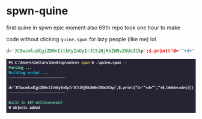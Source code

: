 # spwn-quine
first quine in spwn epic moment also 69th repo took one hour to make

code without clicking `quine.spwn` for lazy people (like me) lol
```rust
d='JC5wcmludCgiZD0nIitkKyInOyIrJC5iNjRkZWNvZGUoZCkp';$.print("d='"+d+"';"+$.b64decode(d))
```
![epic output](better.png)
